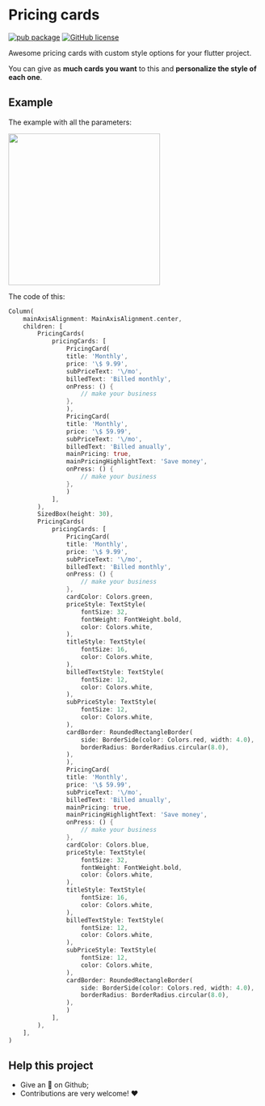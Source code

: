 # Pricing cards

[![pub package](https://img.shields.io/pub/v/pricing_cards?logo=dart&label=stable&style=flat-square)](https://pub.dev/packages/pricing_cards) [![GitHub license](https://img.shields.io/github/license/f2acode/pricing_cards?style=flat-square)](https://github.com/f2acode/pricing_cards/blob/master/LICENSE)

Awesome pricing cards with custom style options for your flutter project.

You can give as **much cards you want** to this and **personalize the style of each one**.

## Example

The example with all the parameters:

<img src='https://raw.githubusercontent.com/f2acode/pricing_cards/master/example/flutter_01.png' width=300>

The code of this:

```dart
Column(
    mainAxisAlignment: MainAxisAlignment.center,
    children: [
        PricingCards(
            pricingCards: [
                PricingCard(
                title: 'Monthly',
                price: '\$ 9.99',
                subPriceText: '\/mo',
                billedText: 'Billed monthly',
                onPress: () {
                    // make your business
                },
                ),
                PricingCard(
                title: 'Monthly',
                price: '\$ 59.99',
                subPriceText: '\/mo',
                billedText: 'Billed anually',
                mainPricing: true,
                mainPricingHighlightText: 'Save money',
                onPress: () {
                    // make your business
                },
                )
            ],
        ),
        SizedBox(height: 30),
        PricingCards(
            pricingCards: [
                PricingCard(
                title: 'Monthly',
                price: '\$ 9.99',
                subPriceText: '\/mo',
                billedText: 'Billed monthly',
                onPress: () {
                    // make your business
                },
                cardColor: Colors.green,
                priceStyle: TextStyle(
                    fontSize: 32,
                    fontWeight: FontWeight.bold,
                    color: Colors.white,
                ),
                titleStyle: TextStyle(
                    fontSize: 16,
                    color: Colors.white,
                ),
                billedTextStyle: TextStyle(
                    fontSize: 12,
                    color: Colors.white,
                ),
                subPriceStyle: TextStyle(
                    fontSize: 12,
                    color: Colors.white,
                ),
                cardBorder: RoundedRectangleBorder(
                    side: BorderSide(color: Colors.red, width: 4.0),
                    borderRadius: BorderRadius.circular(8.0),
                ),
                ),
                PricingCard(
                title: 'Monthly',
                price: '\$ 59.99',
                subPriceText: '\/mo',
                billedText: 'Billed anually',
                mainPricing: true,
                mainPricingHighlightText: 'Save money',
                onPress: () {
                    // make your business
                },
                cardColor: Colors.blue,
                priceStyle: TextStyle(
                    fontSize: 32,
                    fontWeight: FontWeight.bold,
                    color: Colors.white,
                ),
                titleStyle: TextStyle(
                    fontSize: 16,
                    color: Colors.white,
                ),
                billedTextStyle: TextStyle(
                    fontSize: 12,
                    color: Colors.white,
                ),
                subPriceStyle: TextStyle(
                    fontSize: 12,
                    color: Colors.white,
                ),
                cardBorder: RoundedRectangleBorder(
                    side: BorderSide(color: Colors.red, width: 4.0),
                    borderRadius: BorderRadius.circular(8.0),
                ),
                )
            ],
        ),
    ],
)
```

## Help this project

- Give an 🌟 on Github;
- Contributions are very welcome! ❤️
